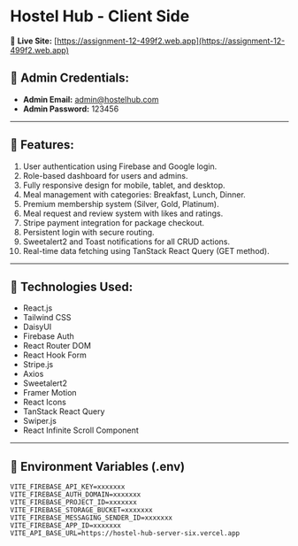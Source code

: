 # Hostel Hub - Client Side

🎯 **Live Site:** [https://assignment-12-499f2.web.app](https://assignment-12-499f2.web.app)

## 🔑 Admin Credentials:
- **Admin Email:** admin@hostelhub.com
- **Admin Password:** 123456

---

## 🌟 Features:
1. User authentication using Firebase and Google login.
2. Role-based dashboard for users and admins.
3. Fully responsive design for mobile, tablet, and desktop.
4. Meal management with categories: Breakfast, Lunch, Dinner.
5. Premium membership system (Silver, Gold, Platinum).
6. Meal request and review system with likes and ratings.
7. Stripe payment integration for package checkout.
8. Persistent login with secure routing.
9. Sweetalert2 and Toast notifications for all CRUD actions.
10. Real-time data fetching using TanStack React Query (GET method).

---

## 🔧 Technologies Used:
- React.js
- Tailwind CSS
- DaisyUI
- Firebase Auth
- React Router DOM
- React Hook Form
- Stripe.js
- Axios
- Sweetalert2
- Framer Motion
- React Icons
- TanStack React Query
- Swiper.js
- React Infinite Scroll Component

---

## 📁 Environment Variables (.env)
```env
VITE_FIREBASE_API_KEY=xxxxxxx
VITE_FIREBASE_AUTH_DOMAIN=xxxxxxx
VITE_FIREBASE_PROJECT_ID=xxxxxxx
VITE_FIREBASE_STORAGE_BUCKET=xxxxxxx
VITE_FIREBASE_MESSAGING_SENDER_ID=xxxxxxx
VITE_FIREBASE_APP_ID=xxxxxxx
VITE_API_BASE_URL=https://hostel-hub-server-six.vercel.app

